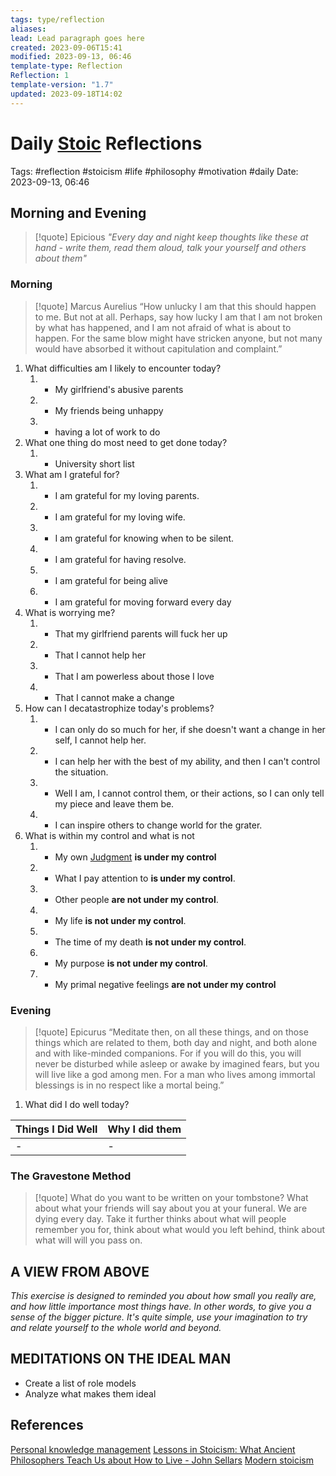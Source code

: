 ```yaml
---
tags: type/reflection
aliases: 
lead: Lead paragraph goes here
created: 2023-09-06T15:41
modified: 2023-09-13, 06:46
template-type: Reflection
Reflection: 1
template-version: "1.7"
updated: 2023-09-18T14:02
---
```



# Daily [Stoic](../SLIP-BOX/Stoicism.md) Reflections

Tags:  #reflection #stoicism #life #philosophy #motivation #daily 
Date: 2023-09-13, 06:46

## Morning and Evening

> [!quote] Epicious 
> _"Every day and night keep thoughts like these at hand - write them, 
> read them aloud, talk your yourself and others about them"_


### Morning

> [!quote] Marcus Aurelius
> “How unlucky I am that this should happen to me. But not at all. Perhaps, say 
> how lucky I am that I am not broken by what has happened, and I am not 
> afraid  of what is about to happen. For the same blow might have stricken 
> anyone, but not many would have absorbed it without capitulation 
> and complaint.”

1. What difficulties am I likely to encounter today?
	1. - My girlfriend's abusive parents 
	2. - My friends being unhappy 
	3. - having a lot of work to do 
2. What one thing do most need to get done today?
	1. - University short list 
3. What am I grateful for?
	1. - I am grateful for my loving parents.
	2. - I am grateful for my loving wife. 
	3. - I am grateful for knowing when to be silent. 
	4. - I am grateful for having resolve.
	5. - I am grateful for being alive
	6. - I am grateful for moving forward every day 
4. What is worrying me?
	1. - That my girlfriend parents will fuck her up
	2. - That I cannot help her 
	3. - That I am powerless about those I love 
	4. - That I cannot make a change
5. How can I decatastrophize today's problems?
	1. - I can only do so much for her, if she doesn't want a change in her self, I cannot help her. 
	2. - I can help her with the best of my ability, and then I can't control the situation. 
	3. - Well I am, I cannot control them, or their actions, so I can only tell my piece and leave them be. 
	4. - I can inspire others to change world for the grater.
6. What is within my control and what is not		
	1. - My own [Judgment](../SLIP-BOX/Control%20Over%20Judgment.md) **is under my control**
	2. - What I pay attention to **is under my control**.
	3. - Other people **are not under my control**.
	4. - My life **is not under my control**.
	5. - The time of my death **is not under my control**.
	6. - My purpose **is not under my control**.
	7. - My primal negative feelings **are not under my control**


### Evening

> [!quote]  Epicurus
> “Meditate then, on all these things, and on those things which are related 
> to them, both day and night, and both alone and with like-minded 
> companions. For if you will do this, you will never be disturbed while 
> asleep or awake by imagined fears, but you will live like a god among 
> men. For a man who lives among immortal blessings is in no respect 
> like a mortal being.”

1. What did I do well today?

| Things I Did Well | Why I did them |
| ------------------- | ---------------- |
| -                 | -              |

### The Gravestone Method

> [!quote]
> What do you want to be written on your tombstone? What about what your friends will say about you at your funeral. We are dying every day. Take it further thinks about what will people remember you for, think about what would you left behind, think about what will will you pass on.

## A VIEW FROM ABOVE

_This exercise is designed to reminded you about how small you really are, and how little importance most things have. In other words, to give you a sense of the bigger picture. It's quite simple, use your imagination to try and relate yourself to the whole world and beyond._

## MEDITATIONS ON THE IDEAL MAN

- Create a list of role models 
- Analyze what makes them ideal 

## References

[Personal knowledge management](Personal%20knowledge%20management.md)
[Lessons in Stoicism: What Ancient Philosophers Teach Us about How to Live - John Sellars](https://books.google.cz/books/about/Lessons_in_Stoicism.html?id=ky84zQEACAAJ&redir_esc=y)
[Modern stoicism](https://modernstoicism.com/)


